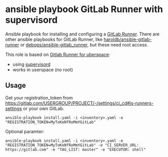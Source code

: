 # ansible playbook GitLab Runner with supervisord

Ansible playbook for installing and configuring a [GitLab Runner](https://docs.gitlab.com/runner/).
There are other ansible playbooks for GitLab Runner, like [haroldb/ansible-gitlab-runner](https://github.com/haroldb/ansible-gitlab-runner) or [debops/ansible-gitlab_runner](https://github.com/debops/ansible-gitlab_runner), but these need root access.

This role is based on [Gitlab Runner for uberspace](https://lab.uberspace.de/guide_gitlab-runner.html):

* using [supervisord](https://manual.uberspace.de/daemons-supervisord.html)
* works in userspace (no root)


## Usage

Get your registration_token from https://gitlab.com/USERGROUP/PROJECT/-/settings/ci_cd#js-runners-settings or your own GitLab.


```
ansible-playbook install.yaml -i <inventory>.yaml -e "REGISTRATION_TOKEN=MyToKeNfRoMmYGitLab"
```


Optional paramter:


```
ansible-playbook install.yaml -i <inventory>.yaml -e "REGISTRATION_TOKEN=MyToKeNfRoMmYGitLab" -e "CI_SERVER_URL: https://gitlab.com" -e "TAG_LIST: master" -e "EXECUTOR: shell"

```
